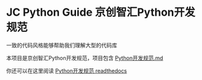 JC Python Guide 京创智汇Python开发规范
=======================================

一致的代码风格能够帮助我们理解大型的代码库

本项目是京创智汇Python开发规范，项目包含 [Python开发规范.md][py]


你还可以在这里阅读 [Python开发规范 readthedocs][pyrtd]


[py]: https://github.com/corilei/jc-python-guide/blob/main/docs/source/python_guide.rst
[pyrtd]: https://jc-python-guide.readthedocs.io/en/latest/